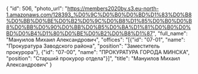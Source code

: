 {
    "id": 506,
    "photo_url": "https://members2020by.s3.eu-north-1.amazonaws.com/128393_%D0%9C%D0%B0%D0%BD%D1%83%D0%B8%D0%BB%D0%BE%D0%B2%D0%9C%D0%B8%D1%85%D0%B0%D0%B8%D0%BB%D0%90%D0%BB%D0%B5%D0%BA%D1%81%D0%B0%D0%BD%D0%B4%D1%80%D0%BE%D0%B2%D0%B8%D1%87",
    "full_name": "Мануилов Михаил Александрович",
    "offices": "[{\"id\": \"07-01\", \"name\": \"Прокуратура Заводского района\", \"position\": \"Заместитель прокурора\"}, {\"id\": \"07-00\", \"name\": \"ПРОКУРАТУРА ГОРОДА МИНСКА\", \"position\": \"Старший прокурор отдела\"}]",
    "title": "Мануилов Михаил Александрович"
}